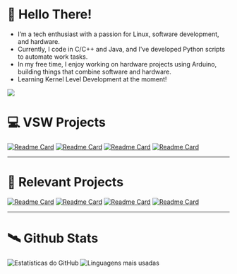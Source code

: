 # 🤖 Hello There! 
- I’m a tech enthusiast with a passion for Linux, software development, and hardware.
- Currently, I code in C/C++ and Java, and I've developed Python scripts to automate work tasks.
- In my free time, I enjoy working on hardware projects using Arduino, building things that combine software and hardware.
- Learning Kernel Level Development at the moment!

<p align="left">
<img src="https://skillicons.dev/icons?i=kali,java,bash,linux&theme=dark" align="center"/>
</p> 

# 💻 VSW Projects

[![Readme Card](https://github-readme-stats.vercel.app/api/pin/?username=FelipeArnt&hide_border=true&theme=transparent&repo=VSW-Tools)](https://github.com/FelipeArnt/VSW-Tools)
[![Readme Card](https://github-readme-stats.vercel.app/api/pin/?username=FelipeArnt&hide_border=true&theme=transparent&repo=AutoMetro)](https://github.com/FelipeArnt/AutoMetro)
[![Readme Card](https://github-readme-stats.vercel.app/api/pin/?username=FelipeArnt&hide_border=true&theme=transparent&repo=Tablelo)](https://github.com/FelipeArnt/Tablelo)
[![Readme Card](https://github-readme-stats.vercel.app/api/pin/?username=FelipeArnt&hide_border=true&theme=transparent&repo=C0mparad0r)](https://github.com/FelipeArnt/C0mparad0r)

---

# 💾 Relevant Projects
[![Readme Card](https://github-readme-stats.vercel.app/api/pin/?username=FelipeArnt&hide_border=true&theme=transparent&repo=MonitoramentoTemperatura)](https://github.com/FelipeArnt/MonitoramentoTemperatura)
[![Readme Card](https://github-readme-stats.vercel.app/api/pin/?username=FelipeArnt&hide_border=true&theme=transparent&repo=Projetos-Faculdade)](https://github.com/FelipeArnt/Projetos-Faculdade)
[![Readme Card](https://github-readme-stats.vercel.app/api/pin/?username=FelipeArnt&hide_border=true&theme=transparent&repo=AlcoolEmGel)](https://github.com/FelipeArnt/AlcoolEmGel)
[![Readme Card](https://github-readme-stats.vercel.app/api/pin/?username=FelipeArnt&hide_border=true&theme=transparent&repo=Data-Files)](https://github.com/FelipeArnt/Data-Files)

---

# 🛰️ Github Stats
![Estatísticas do GitHub](https://github-readme-stats.vercel.app/api?username=FelipeArnt&include_all_commits=true&showicons=true&theme=transparent&hide_border=true&hide_rank=true&hide=contribs,prs) ![Linguagens mais usadas](https://github-readme-stats.vercel.app/api/top-langs/?username=FelipeArnt&layout=compact&hide=lua,html,css,javascript&theme=transparent&hide_border=true)




<!--<img src="https://skillicons.dev/icons?i=java,c,python&theme=dark" align="center"/>
<img src="https://github.com/user-attachments/assets/9a8d461e-39a3-4d34-bb86-e48388b6e81e" width = "60" align="right"/>
<!--# 👾 Skills
[![My Skills](https://skillicons.dev/icons?i=java,c,python,arduino,kali,&theme=dark)](https://skillicons.dev) <img src="https://github.com/user-attachments/assets/1faf5325-b39d-4a6b-a437-ce7a6efcddd0"  width="60" align="right"/>
-->

<!--<img src="https://github.com/user-attachments/assets/5c60dfc6-9e99-4d18-968b-80f7d3c163c2" width="190" align="right" alt="Computador black"/> -->
<!--<img src="https://github.com/user-attachments/assets/126da257-2f41-486a-9843-cf865dfa31c7"  width="60" align="right"/>

<!--<img src="https://your-valid-image-url-here" width="190" align="right" alt="Profile Picture"/>!-->




